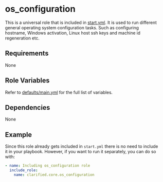 # os_configuration

This is a universal role that is included in [start.yml](https://github.com/ClarifiedSecurity/catapult/blob/main/defaults/start.yml). It is used to run different general operating system configuration tasks. Such as configuring hostname, Windows activation, Linux host ssh keys and machine id regeneration etc.

## Requirements

None

## Role Variables

Refer to [defaults/main.yml](https://github.com/ClarifiedSecurity/clarified.core/blob/main/clarified/core/roles/os_configuration/defaults/main.yml) for the full list of variables.

## Dependencies

None

## Example

Since this role already gets included in `start.yml` there is no need to include it in your playbook. However, if you want to run it separately, you can do so with:

```yaml
- name: Including os_configuration role
  include_role:
    name: clarified.core.os_configuration
```
